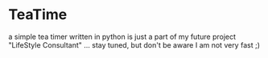 TeaTime
=======

a simple tea timer written in python is just a part of my future project "LifeStyle Consultant" ... stay tuned, but don't be aware I am not very fast ;)
